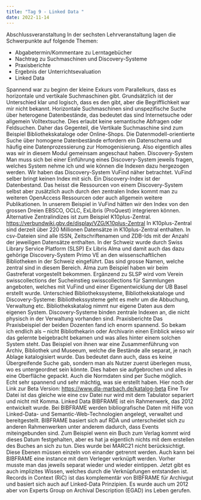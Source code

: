 ```yaml
---
title: "Tag 9 - Linked Data "
date: 2022-11-14
---
```


Abschlussveranstaltung
In der sechsten Lehrveranstaltung lagen die Schwerpunkte auf folgende Themen:
-	Abgabetermin/Kommentare zu Lerntagebücher
-	Nachtrag zu Suchmaschinen und Discovery-Systeme
-	Praxisberichte
-	Ergebnis der Unterrichtsevaluation
-	Linked Data

Spannend war zu beginn der kleine Exkurs vom Parallelkurs, dass es horizontale und vertikale Suchmaschinen gibt. Grundsätzlich ist der Unterschied klar und logisch, dass es den gibt, aber die Begrifflichkeit war mir nicht bekannt. Horizontale Suchmaschinen sind unspezifische Suche über heterogene Datenbestände, das bedeutet das sind Internetsuche oder allgemein Volltextsuche. Dies erlaubt keine semantische Abfragen oder Feldsuchen. Daher das Gegenteil, die Vertikale Suchmaschine sind zum Beispiel Bibliothekskataloge oder Online-Shops. Die Datenmodell-orientierte Suche über homogene Datenbestände erfordern ein Datenschema und häufig eine Datenprozessierung zur Homogenisierung. Also eigentlich alles was wir in diesem Modul gemeinsam angeschaut haben. 
Discovery-System 
Man muss sich bei einer Einführung eines Discovery-System jeweils fragen, welches System nehme ich und wie können die Indexen dazu hergezogen werden. Wir haben das Discovery-System VuFind näher betrachtet. VuFind selber bringt keinen Index mit sich.
Ein Discovery-Index ist der Datenbestand. Das heisst die Ressourcen von einem Discovery-System selbst aber zusätzlich auch durch den zentralen Index kommt man zu weiteren OpenAccess Ressourcen oder auch allgemein weitere Publikationen. In unserem Beispiel in VuFind hätten wir den Index von den grossen Dreien EBSCO, OCLC, ExLibris (ProQuest) integrieren können.
Alternative Zentralindizes ist zum Beispiel K10plus-Zentral. https://verbundwiki.gbv.de/display/VZG/K10plus-Zentral 
In K10plus-Zentral sind derzeit über 220 Millionen Datensätze in K10plus-Zentral enthalten. In csv-Dateien sind alle ISSN, Zeitschriftenamen und  ZDB-Ids mit der Anzahl der jeweiligen Datensätze enthalten.
In der Schweiz wurde durch Swiss Library Service Platform (SLSP) Ex Libris Alma und damit auch das dazu gehörige Discovery-System Primo VE an den wissenschaftlichen Bibliotheken in der Schweiz eingeführt. Das sind grosse Namen, welche zentral sind in diesem Bereich. Alma zum Beispiel haben wir beim Gastreferat vorgestellt bekommen. Ergänzend zu SLSP wird vom Verein swisscollections der Sucheinstieg swisscollections für Sammlungen angeboten, welches mit VuFind und einer Eigenentwicklung der UB Basel erstellt wurde.
Unterschied Bibliothekssysteme, Bibliothekskataloge und Discovery-Systeme: 
Bibliothekssysteme geht es mehr um die Abbuchung, Verwaltung etc.
Bibliothekskatalog nimmt nur eigene Daten aus dem eigenen System.
Discovery-Systeme binden zentrale Indexen an, die nicht physisch in der Verwaltung vorhanden sind.
Praxisberichte
Das Praxisbeispiel der beiden Dozenten fand ich enorm spannend. So bekam ich endlich als – nicht Bibliothekarin oder Archivarin einen Einblick wieso wir das gelernte beigebracht bekamen und was alles hinter einem solchen System steht. Das Beispiel von ihnen war eine Zusammenführung von Archiv, Bibliothek und Museeum, welche die Bestände alle separat, je nach Ablage katalogisiert wurde. Das bedeutet dann auch, dass es keine Übergreifende Suche gab, sondern man als Nutzer zuerst überlegen muss, wo es untergeordnet sein könnte. Dies haben sie aufgebrochen und alles in eine Oberfläche gepackt. Auch die Normdaten sind per Suche möglich. Echt sehr spannend und sehr mächtig, was sie erstellt haben. Hier noch der Link zur Beta Version: https://www.dla-marbach.de/katalog-beta
Eine Tsv Datei ist das gleiche wie eine csv Datei nur wird mit dem Tabulator separiert und nicht mit Komma.
Linked Data
BIBFRAME ist ein Rahmenwerk, das 2012 entwickelt wurde. Bei BIBFRAME werden bibliografische Daten mit Hilfe von Linked-Data- und Semantic-Web-Technologien angelegt, verwaltet und bereitgestellt. BIBFRAME basiert sich auf RDA und unterscheidet sich zu anderen Rahmenwerken unter anderem dadurch, dass Events miteingebunden sind. Zum Beispiel wenn ein Buch zum Verlag kommt wird dieses Datum festgehalten, aber es hat ja eigentlich nichts mit dem erstellen des Buches an sich zu tun. Dies wurde bei MARC21 nicht berücksichtigt. Diese Ebenen müssen einzeln von einander getrennt werden. Auch kann bei BIBFRAME eine instance mit dem Verleger verknüpft werden. Vorher musste man das jeweils separat wieder und wieder eintippen. Jetzt gibt es auch implizites Wissen, welches durch die Verknüpfungen entstanden ist.
Records in Context (RiC) ist das komplementär von BIBFRAME für Archivgut und basiert sich auch auf Linked-Data Prinzipien. Es wurde auch um 2012 aber von Experts Group on Archival Description (EGAD) ins Leben gerufen.  
